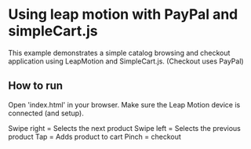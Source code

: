 # Using leap motion with PayPal and simpleCart.js

This example demonstrates a simple catalog browsing and checkout application using LeapMotion and SimpleCart.js. (Checkout uses PayPal)


## How to run
Open 'index.html' in your browser. Make sure the Leap Motion device is connected (and setup).

Swipe right = Selects the next product
Swipe left = Selects the previous product
Tap = Adds product to cart
Pinch = checkout
